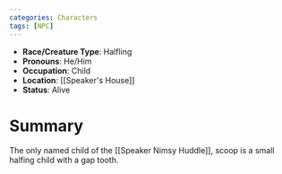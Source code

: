 ```yaml
---
categories: Characters
tags: [NPC]
---
```

- **Race/Creature Type**: Halfling
- **Pronouns**:  He/Him
- **Occupation**: Child
- **Location**: [[Speaker's House]]
- **Status**: Alive

# Summary
The only named child of the [[Speaker Nimsy Huddle]], scoop is a small halfing child with a gap tooth.